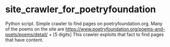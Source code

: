 # site_crawler_for_poetryfoundation
Python script. Simple crawler to find pages on poetryfoundation.org.
Many of the poems on the site are https://www.poetryfoundation.org/poems-and-poets/poems/detail/ + [5 digits]
This crawler exploits that fact to find pages that have content.
